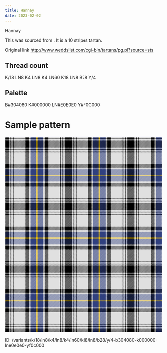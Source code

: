 ```yaml
---
title: Hannay
date: 2023-02-02
---
```

Hannay

This was sourced from <no value>.  It is a 10 stripes tartan.

Original link http://www.weddslist.com/cgi-bin/tartans/pg.pl?source=sts

## Thread count
K/18 LN8 K4 LN8 K4 LN60 K18 LN8 B28 Y/4

## Palette
B#304080 K#000000 LN#E0E0E0 Y#F0C000

# Sample pattern

![Tartan detail](tartan.png "K/18 LN8 K4 LN8 K4 LN60 K18 LN8 B28 Y/4 tartan")

ID: /variants/k/18/ln8/k4/ln8/k4/ln60/k18/ln8/b28/y/4-b304080-k000000-lne0e0e0-yf0c000